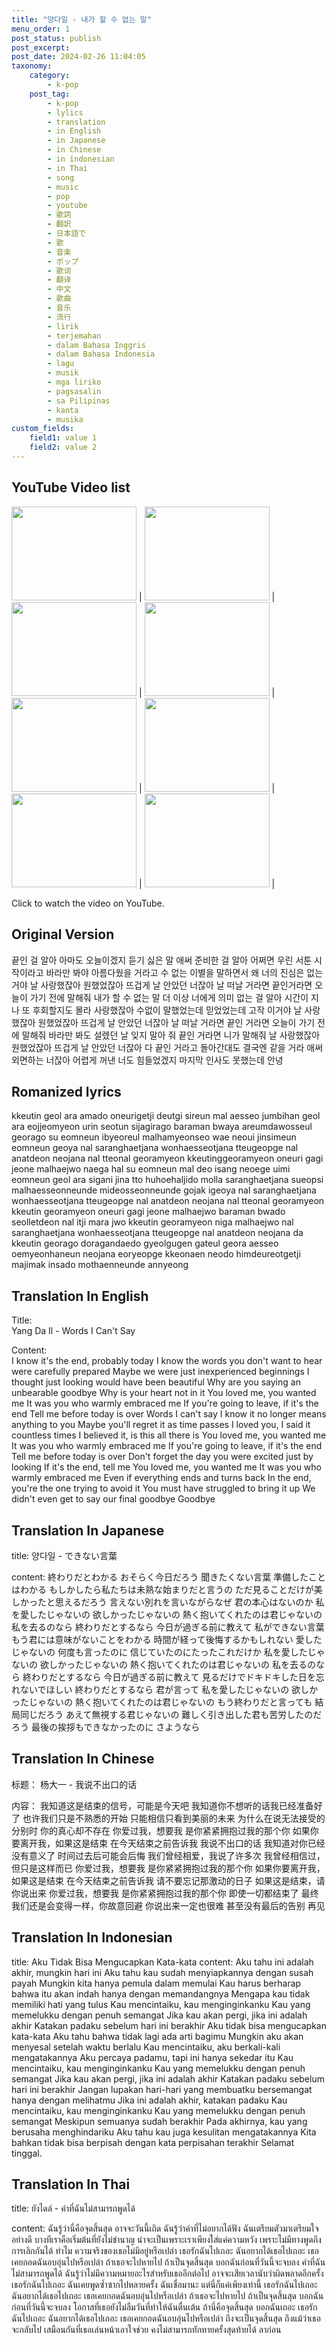 ```yaml
---
title: "양다일 - 내가 할 수 없는 말"
menu_order: 1
post_status: publish
post_excerpt: 
post_date: 2024-02-26 11:04:05
taxonomy:
    category:
        - k-pop
    post_tag:
        - k-pop
        - lylics
        - translation
        - in English
        - in Japanese
        - in Chinese
        - in indonesian
        - in Thai
        - song
        - music
        - pop
        - youtube
        - 歌詞
        - 翻訳
        - 日本語で
        - 歌
        - 音楽
        - ポップ
        - 歌词
        - 翻译
        - 中文
        - 歌曲
        - 音乐
        - 流行
        - lirik
        - terjemahan
        - dalam Bahasa Inggris
        - dalam Bahasa Indonesia
        - lagu
        - musik
        - mga liriko
        - pagsasalin
        - sa Pilipinas
        - kanta
        - musika
custom_fields:
    field1: value 1
    field2: value 2
---
```


## YouTube Video list
 [<img src='http://img.youtube.com/vi/jcG3wwCImZA/0.jpg' width='200' height='150'>](https://youtu.be/jcG3wwCImZA) | [<img src='http://img.youtube.com/vi/FlG_S0gTJiI/0.jpg' width='200' height='150'>](https://youtu.be/FlG_S0gTJiI) | [<img src='http://img.youtube.com/vi/1K6mJGgooB8/0.jpg' width='200' height='150'>](https://youtu.be/1K6mJGgooB8) | [<img src='http://img.youtube.com/vi/fL893Gtkq_I/0.jpg' width='200' height='150'>](https://youtu.be/fL893Gtkq_I) | [<img src='http://img.youtube.com/vi/8OrRm_tAtgY/0.jpg' width='200' height='150'>](https://youtu.be/8OrRm_tAtgY) |
 [<img src='http://img.youtube.com/vi/PGqFjIZtFmg/0.jpg' width='200' height='150'>](https://youtu.be/PGqFjIZtFmg) | [<img src='http://img.youtube.com/vi/rSXpSMCayAg/0.jpg' width='200' height='150'>](https://youtu.be/rSXpSMCayAg) | [<img src='http://img.youtube.com/vi/k02azAGf5ew/0.jpg' width='200' height='150'>](https://youtu.be/k02azAGf5ew) |

Click to watch the video on YouTube.
## Original Version
끝인 걸 알아 아마도 오늘이겠지 
듣기 싫은 말 애써 준비한 걸 알아 
어쩌면 우린 서툰 시작이라고 
바라만 봐야 아름다웠을 거라고 
수 없는 이별을 말하면서 왜 
너의 진심은 없는 거야 
날 사랑했잖아 원했었잖아 
뜨겁게 날 안았던 너잖아 
날 떠날 거라면 끝인거라면 
오늘이 가기 전에 말해줘 
내가 할 수 없는 말 
더 이상 너에게 의미 없는 걸 알아 
시간이 지나 또 후회할지도 몰라 
사랑했잖아 수없이 말했었는데 
믿었었는데 고작 이거야 
날 사랑했잖아 원했었잖아 
뜨겁게 날 안았던 너잖아 
날 떠날 거라면 끝인 거라면 
오늘이 가기 전에 말해줘 
바라만 봐도 설렜던 날 잊지 말아 줘 
끝인 거라면 니가 말해줘 
날 사랑했잖아 원했었잖아 
뜨겁게 날 안았던 너잖아 
다 끝인 거라고 돌아간대도 
결국엔 같을 거라 애써 외면하는 너잖아 
어렵게 꺼낸 너도 힘들었겠지 
마지막 인사도 못했는데 
안녕 



## Romanized lyrics
kkeutin geol ara amado oneurigetji 
deutgi sireun mal aesseo jumbihan geol ara 
eojjeomyeon urin seotun sijagirago 
baraman bwaya areumdawosseul georago 
su eomneun ibyeoreul malhamyeonseo wae 
neoui jinsimeun eomneun geoya 
nal saranghaetjana wonhaesseotjana 
tteugeopge nal anatdeon neojana 
nal tteonal georamyeon kkeutinggeoramyeon 
oneuri gagi jeone malhaejwo 
naega hal su eomneun mal 
deo isang neoege uimi eomneun geol ara 
sigani jina tto huhoehaljido molla 
saranghaetjana sueopsi malhaesseonneunde 
mideosseonneunde gojak igeoya 
nal saranghaetjana wonhaesseotjana 
tteugeopge nal anatdeon neojana 
nal tteonal georamyeon kkeutin georamyeon 
oneuri gagi jeone malhaejwo 
baraman bwado seolletdeon nal itji mara jwo 
kkeutin georamyeon niga malhaejwo 
nal saranghaetjana wonhaesseotjana 
tteugeopge nal anatdeon neojana 
da kkeutin georago doragandaedo 
gyeolgugen gateul geora aesseo oemyeonhaneun neojana 
eoryeopge kkeonaen neodo himdeureotgetji 
majimak insado mothaenneunde 
annyeong 



## Translation In English
Title:  
Yang Da Il - Words I Can't Say

Content:  
I know it's the end, probably today 
I know the words you don't want to hear were carefully prepared 
Maybe we were just inexperienced beginnings 
I thought just looking would have been beautiful 
Why are you saying an unbearable goodbye 
Why is your heart not in it 
You loved me, you wanted me 
It was you who warmly embraced me 
If you're going to leave, if it's the end 
Tell me before today is over 
Words I can't say 
I know it no longer means anything to you 
Maybe you'll regret it as time passes 
I loved you, I said it countless times 
I believed it, is this all there is 
You loved me, you wanted me 
It was you who warmly embraced me 
If you're going to leave, if it's the end 
Tell me before today is over 
Don't forget the day you were excited just by looking 
If it's the end, tell me 
You loved me, you wanted me 
It was you who warmly embraced me 
Even if everything ends and turns back 
In the end, you're the one trying to avoid it 
You must have struggled to bring it up 
We didn't even get to say our final goodbye 
Goodbye
## Translation In Japanese
title: 
양다일 - できない言葉

content:
終わりだとわかる おそらく今日だろう
聞きたくない言葉 準備したことはわかる
もしかしたら私たちは未熟な始まりだと言うの
ただ見ることだけが美しかったと思えるだろう
言えない別れを言いながらなぜ
君の本心はないのか
私を愛したじゃないの 欲しかったじゃないの
熱く抱いてくれたのは君じゃないの
私を去るのなら 終わりだとするなら
今日が過ぎる前に教えて
私ができない言葉
もう君には意味がないことをわかる
時間が経って後悔するかもしれない
愛したじゃないの 何度も言ったのに
信じていたのにたったこれだけか
私を愛したじゃないの 欲しかったじゃないの
熱く抱いてくれたのは君じゃないの
私を去るのなら 終わりだとするなら
今日が過ぎる前に教えて
見るだけでドキドキした日を忘れないでほしい
終わりだとするなら 君が言って
私を愛したじゃないの 欲しかったじゃないの
熱く抱いてくれたのは君じゃないの
もう終わりだと言っても
結局同じだろう あえて無視する君じゃないの
難しく引き出した君も苦労したのだろう
最後の挨拶もできなかったのに
さようなら
## Translation In Chinese
标题：
杨大一 - 我说不出口的话

内容：
我知道这是结束的信号，可能是今天吧
我知道你不想听的话我已经准备好了
也许我们只是不熟悉的开始
只能相信只看到美丽的未来
为什么在说无法接受的分别时
你的真心却不存在
你爱过我，想要我
是你紧紧拥抱过我的那个你
如果你要离开我，如果这是结束
在今天结束之前告诉我
我说不出口的话
我知道对你已经没有意义了
时间过去后可能会后悔
我们曾经相爱，我说了许多次
我曾经相信过，但只是这样而已
你爱过我，想要我
是你紧紧拥抱过我的那个你
如果你要离开我，如果这是结束
在今天结束之前告诉我
请不要忘记那激动的日子
如果这是结束，请你说出来
你爱过我，想要我
是你紧紧拥抱过我的那个你
即使一切都结束了
最终我们还是会变得一样，你故意回避
你说出来一定也很难
甚至没有最后的告别
再见
## Translation In Indonesian
title: Aku Tidak Bisa Mengucapkan Kata-kata
content: 
Aku tahu ini adalah akhir, mungkin hari ini
Aku tahu kau sudah menyiapkannya dengan susah payah
Mungkin kita hanya pemula dalam memulai
Kau harus berharap bahwa itu akan indah hanya dengan memandangnya
Mengapa kau tidak memiliki hati yang tulus
Kau mencintaiku, kau menginginkanku
Kau yang memelukku dengan penuh semangat
Jika kau akan pergi, jika ini adalah akhir
Katakan padaku sebelum hari ini berakhir
Aku tidak bisa mengucapkan kata-kata
Aku tahu bahwa tidak lagi ada arti bagimu
Mungkin aku akan menyesal setelah waktu berlalu
Kau mencintaiku, aku berkali-kali mengatakannya
Aku percaya padamu, tapi ini hanya sekedar itu
Kau mencintaiku, kau menginginkanku
Kau yang memelukku dengan penuh semangat
Jika kau akan pergi, jika ini adalah akhir
Katakan padaku sebelum hari ini berakhir
Jangan lupakan hari-hari yang membuatku bersemangat hanya dengan melihatmu
Jika ini adalah akhir, katakan padaku
Kau mencintaiku, kau menginginkanku
Kau yang memelukku dengan penuh semangat
Meskipun semuanya sudah berakhir
Pada akhirnya, kau yang berusaha menghindariku
Aku tahu kau juga kesulitan mengatakannya
Kita bahkan tidak bisa berpisah dengan kata perpisahan terakhir
Selamat tinggal.
## Translation In Thai
title: 
ยังไดล์ - คำที่ฉันไม่สามารถพูดได้

content: 
ฉันรู้ว่านี่คือจุดสิ้นสุด อาจจะวันนี้เถิด 
ฉันรู้ว่าคำที่ไม่อยากได้ฟัง ฉันเตรียมตัวมาเตรียมใจอย่างดี 
บางทีเราคือเริ่มต้นที่ยังไม่ชำนาญ 
น่าจะเป็นเพราะเราเพียงใส่แค่ความหวัง 
เพราะไม่มีทางพูดถึงการเลิกกันได้ ทำไม 
ความจริงของเธอไม่มีอยู่หรือเปล่า 
เธอรักฉันไปเถอะ ฉันอยากได้เธอไปเถอะ 
เธอเคยกอดฉันอบอุ่นไปหรือเปล่า 
ถ้าเธอจะไปหายไป ถ้าเป็นจุดสิ้นสุด 
บอกฉันก่อนที่วันนี้จะจบลง 
คำที่ฉันไม่สามารถพูดได้ 
ฉันรู้ว่าไม่มีความหมายอะไรสำหรับเธออีกต่อไป 
อาจจะเสียเวลานับว่าผิดพลาดอีกครั้ง 
เธอรักฉันไปเถอะ ฉันเคยพูดซ้ำซากไปหลายครั้ง 
ฉันเชื่อมานะ แต่นี่ก็แค่เพียงเท่านี้ 
เธอรักฉันไปเถอะ ฉันอยากได้เธอไปเถอะ 
เธอเคยกอดฉันอบอุ่นไปหรือเปล่า 
ถ้าเธอจะไปหายไป ถ้าเป็นจุดสิ้นสุด 
บอกฉันก่อนที่วันนี้จะจบลง 
โอกาสที่เธอยังไม่ลืมวันที่ทำให้ฉันตื่นเต้น 
ถ้านี่คือจุดสิ้นสุด บอกฉันเถอะ 
เธอรักฉันไปเถอะ ฉันอยากได้เธอไปเถอะ 
เธอเคยกอดฉันอบอุ่นไปหรือเปล่า 
ถึงจะเป็นจุดสิ้นสุด ถึงแม้ว่าเธอจะกลับไป 
เสมือนกันที่เธอเล่นหน้าเอาใจช่วย 
คงไม่สามารถทักทายครั้งสุดท้ายได้ 
ลาก่อน

